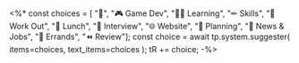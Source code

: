 <%*
const choices = [
    "🔳",
    "🎮 Game Dev",
    "👨‍🎓 Learning",
    "✏ Skills",
    "💪 Work Out",
    "🍗 Lunch",
    "💬 Interview",
    "🌐 Website",
    "🔮 Planning",
    "📰 News & Jobs",
    "🚗 Errands",
    "⏪ Review"];
const choice = await tp.system.suggester(
    items=choices, text_items=choices
);
tR += choice;
-%>